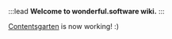 :::lead
**Welcome to wonderful.software wiki.**
:::

[Contentsgarten](https://github.com/creatorsgarten/contentsgarten) is now working! :)


<script src="//www.unpkg.com/songphracharoen/dist/index.js"></script>